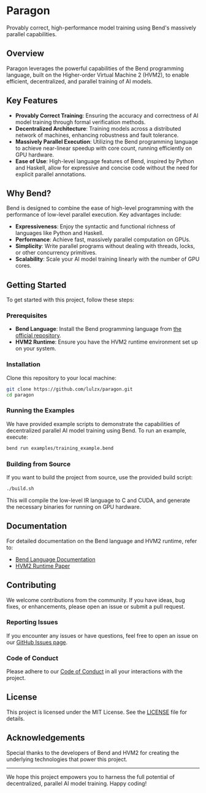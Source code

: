 # Paragon

Provably correct, high-performance model training using Bend's massively parallel capabilities.

## Overview

Paragon leverages the powerful capabilities of the Bend programming language, built on the Higher-order Virtual Machine 2 (HVM2), to enable efficient, decentralized, and parallel training of AI models. 

## Key Features

- **Provably Correct Training**: Ensuring the accuracy and correctness of AI model training through formal verification methods.
- **Decentralized Architecture**: Training models across a distributed network of machines, enhancing robustness and fault tolerance.
- **Massively Parallel Execution**: Utilizing the Bend programming language to achieve near-linear speedup with core count, running efficiently on GPU hardware.
- **Ease of Use**: High-level language features of Bend, inspired by Python and Haskell, allow for expressive and concise code without the need for explicit parallel annotations.

## Why Bend?

Bend is designed to combine the ease of high-level programming with the performance of low-level parallel execution. Key advantages include:

- **Expressiveness**: Enjoy the syntactic and functional richness of languages like Python and Haskell.
- **Performance**: Achieve fast, massively parallel computation on GPUs.
- **Simplicity**: Write parallel programs without dealing with threads, locks, or other concurrency primitives.
- **Scalability**: Scale your AI model training linearly with the number of GPU cores.

## Getting Started

To get started with this project, follow these steps:

### Prerequisites

- **Bend Language**: Install the Bend programming language from [the official repository](https://github.com/HigherOrderCO/Bend).
- **HVM2 Runtime**: Ensure you have the HVM2 runtime environment set up on your system.

### Installation

Clone this repository to your local machine:

```bash
git clone https://github.com/lulzx/paragon.git
cd paragon
```

### Running the Examples

We have provided example scripts to demonstrate the capabilities of decentralized parallel AI model training using Bend. To run an example, execute:

```bash
bend run examples/training_example.bend
```

### Building from Source

If you want to build the project from source, use the provided build script:

```bash
./build.sh
```

This will compile the low-level IR language to C and CUDA, and generate the necessary binaries for running on GPU hardware.

## Documentation

For detailed documentation on the Bend language and HVM2 runtime, refer to:

- [Bend Language Documentation](https://github.com/HigherOrderCO/Bend/tree/main/docs)
- [HVM2 Runtime Paper](https://github.com/HigherOrderCO/HVM/blob/main/paper%2FPAPER.pdf)

## Contributing

We welcome contributions from the community. If you have ideas, bug fixes, or enhancements, please open an issue or submit a pull request.

### Reporting Issues

If you encounter any issues or have questions, feel free to open an issue on our [GitHub Issues page](https://github.com/lulzx/paragon/issues).

### Code of Conduct

Please adhere to our [Code of Conduct](CODE_OF_CONDUCT.md) in all your interactions with the project.

## License

This project is licensed under the MIT License. See the [LICENSE](LICENSE) file for details.

## Acknowledgements

Special thanks to the developers of Bend and HVM2 for creating the underlying technologies that power this project.

---

We hope this project empowers you to harness the full potential of decentralized, parallel AI model training. Happy coding!
